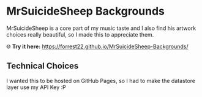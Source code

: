 # MrSuicideSheep Backgrounds

MrSuicideSheep is a core part of my music taste and I also find his artwork choices really beautiful, so I made this to appreciate them.

🌐 **Try it here:** <https://forrest22.github.io/MrSuicideSheep-Backgrounds/>

## Technical Choices

I wanted this to be hosted on GitHub Pages, so I had to make the datastore layer use my API Key :P
